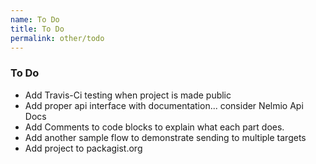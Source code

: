 ```yaml
---
name: To Do
title: To Do
permalink: other/todo
---
```


### To Do
* Add Travis-Ci testing when project is made public
* Add proper api interface with documentation... consider Nelmio Api Docs
* Add Comments to code blocks to explain what each part does.
* Add another sample flow to demonstrate sending to multiple targets
* Add project to packagist.org